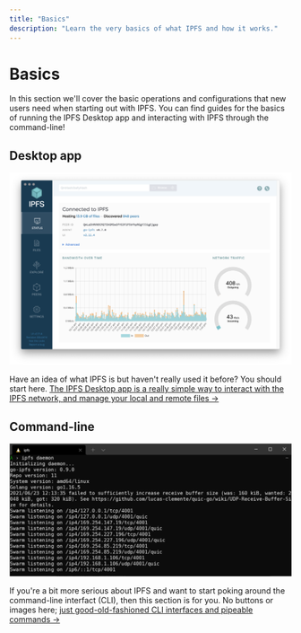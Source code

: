 ```yaml
---
title: "Basics" 
description: "Learn the very basics of what IPFS and how it works."
---
```


# Basics

In this section we'll cover the basic operations and configurations that new users need when starting out with IPFS. You can find guides for the basics of running the IPFS Desktop app and interacting with IPFS through the command-line!

## Desktop app

![The IPFS Desktop application, showing the status page.](./images/ipfs-desktop.png)

Have an idea of what IPFS is but haven't really used it before? You should start here. [The IPFS Desktop app is a really simple way to interact with the IPFS network, and manage your local and remote files →](./desktop-app.md)

## Command-line

![An IPFS daemon running in a terminal window.](./images/ipfs-command-line.png)

If you're a bit more serious about IPFS and want to start poking around the command-line interfact (CLI), then this section is for you. No buttons or images here; [just good-old-fashioned CLI interfaces and pipeable commands →](./command-line.md)

